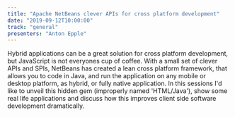 ```yaml
---
title: "Apache NetBeans clever APIs for cross platform development"
date: "2019-09-12T10:00:00"
track: "general"
presenters: "Anton Epple"
---
```


Hybrid applications can be a great solution for cross platform development, but JavaScript is not everyones cup of coffee. With a small set of clever APIs and SPIs, NetBeans has created a lean cross platform framework, that allows you to code in Java, and run the application on any mobile or desktop platform, as hybrid, or fully native application. In this sessions I'd like to unveil this hidden gem (improperly named 'HTML/Java'), show some real life applications and discuss how this improves client side software development dramatically.